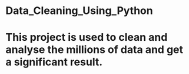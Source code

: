 # Data_Cleaning_Using_Python
# This project is used to clean and analyse the millions of data and get a significant result.
